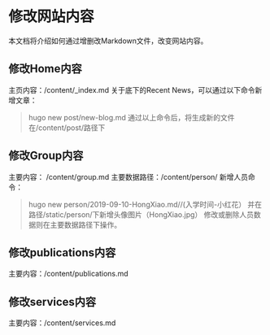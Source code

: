 # 修改网站内容
本文档将介绍如何通过增删改Markdown文件，改变网站内容。
## 修改Home内容
主页内容：/content/\_index.md
关于底下的Recent News，可以通过以下命令新增文章：
> hugo new post/new-blog.md
通过以上命令后，将生成新的文件在/content/post/路径下

## 修改Group内容
主要内容： /content/group.md
主要数据路径：/content/person/
新增人员命令：
>hugo new person/2019-09-10-HongXiao.md//(入学时间-小红花）
并在路径/static/person/下新增头像图片（HongXiao.jpg）
修改或删除人员数据则在主要数据路径下操作。

## 修改publications内容
主要内容：/content/publications.md

## 修改services内容
主要内容：/content/services.md

